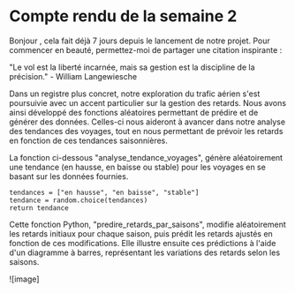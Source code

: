 # Compte rendu de la semaine 2

Bonjour , cela fait déjà 7 jours depuis le lancement de notre projet. Pour commencer en beauté, permettez-moi de partager une citation inspirante :

"Le vol est la liberté incarnée, mais sa gestion est la discipline de la précision." - William Langewiesche

Dans un registre plus concret, notre exploration du trafic aérien s'est poursuivie avec un accent particulier sur la gestion des retards. Nous avons ainsi développé des fonctions aléatoires permettant de prédire et de générer des données. Celles-ci nous aideront à avancer dans notre analyse des tendances des voyages, tout en nous permettant de prévoir les retards en fonction de ces tendances saisonnières.

La fonction ci-dessous "analyse_tendance_voyages", génère aléatoirement une tendance (en hausse, en baisse ou stable) pour les voyages en se basant sur les données fournies.


    tendances = ["en hausse", "en baisse", "stable"]
    tendance = random.choice(tendances)
    return tendance


Cette fonction Python, "predire_retards_par_saisons", modifie aléatoirement les retards initiaux pour chaque saison, puis prédit les retards ajustés en fonction de ces modifications. Elle illustre ensuite ces prédictions à l'aide d'un diagramme à barres, représentant les variations des retards selon les saisons.

![image]
